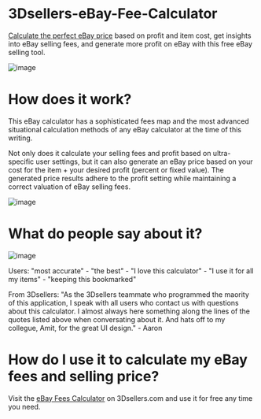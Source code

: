 # 3Dsellers-eBay-Fee-Calculator
[Calculate the perfect eBay price](https://www.3dsellers.com/ebay-fee-calculator) based on profit and item cost, get insights into eBay selling fees, and generate more profit on eBay with this free eBay selling tool.

![image](https://user-images.githubusercontent.com/64490922/122854256-0d6e4a00-d2d9-11eb-94f2-f33807e84a87.png)

# How does it work?
This eBay calculator has a sophisticated fees map and the most advanced situational calculation methods of any eBay calculator at the time of this writing. 

Not only does it calculate your selling fees and profit based on ultra-specific user settings, but it can also generate an eBay price based on your cost for the item + your desired profit (percent or fixed value). The generated price results adhere to the profit setting while maintaining a correct valuation of eBay selling fees. 

![image](https://user-images.githubusercontent.com/64490922/122854345-355dad80-d2d9-11eb-98f1-b47e493183e9.png)

# What do people say about it?


![image](https://user-images.githubusercontent.com/64490922/122855506-f3ce0200-d2da-11eb-829f-cc8e80194aae.png)

Users: "most accurate" - "the best" - "I love this calculator" - "I use it for all my items" - "keeping this bookmarked"

From 3Dsellers: "As the 3Dsellers teammate who programmed the maority of this application, I speak with all users who contact us with questions about this calculator. I almost always here something along the lines of the quotes listed above when conversating about it. And hats off to my collegue, Amit, for the great UI design." - Aaron 


# How do I use it to calculate my eBay fees and selling price?
Visit the [eBay Fees Calculator](https://www.3dsellers.com/ebay-fee-calculator) on 3Dsellers.com and use it for free any time you need. 
